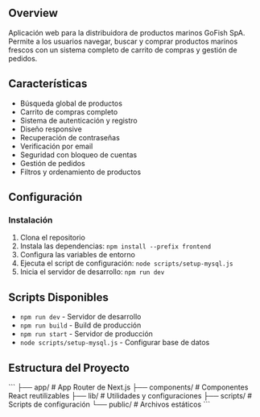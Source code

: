 ## Overview

Aplicación web para la distribuidora de productos marinos GoFish SpA. Permite a los usuarios navegar, buscar y comprar productos marinos frescos con un sistema completo de carrito de compras y gestión de pedidos.

## Características

-  Búsqueda global de productos
- Carrito de compras completo
- Sistema de autenticación y registro
- Diseño responsive
- Recuperación de contraseñas
- Verificación por email
- Seguridad con bloqueo de cuentas
- Gestión de pedidos
- Filtros y ordenamiento de productos

## Configuración
### Instalación

1. Clona el repositorio
2. Instala las dependencias: `npm install --prefix frontend`
3. Configura las variables de entorno
4. Ejecuta el script de configuración: `node scripts/setup-mysql.js`
5. Inicia el servidor de desarrollo: `npm run dev`

## Scripts Disponibles

- `npm run dev` - Servidor de desarrollo
- `npm run build` - Build de producción
- `npm run start` - Servidor de producción
- `node scripts/setup-mysql.js` - Configurar base de datos

## Estructura del Proyecto

\`\`\`
├── app/                    # App Router de Next.js
├── components/            # Componentes React reutilizables
├── lib/                   # Utilidades y configuraciones
├── scripts/               # Scripts de configuración
└── public/                # Archivos estáticos
\`\`\`
